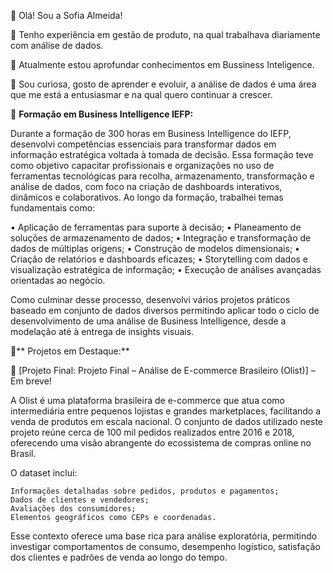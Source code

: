 
 👋 Olá! Sou a Sofia Almeida! 
 
🔭 Tenho experiência em gestão de produto, na qual trabalhava diariamente com análise de dados.

🌱 Atualmente estou aprofundar conhecimentos em Bussiness Inteligence.

💬 Sou curiosa, gosto de aprender e evoluir, a análise de dados é uma área que me está a entusiasmar e na qual quero continuar a crescer.

🔹 **Formação em Business Intelligence IEFP:**

Durante a formação de 300 horas em Business Intelligence do IEFP, desenvolvi competências essenciais para transformar dados em informação estratégica voltada à tomada de decisão. Essa formação teve como objetivo capacitar profissionais e organizações no uso de ferramentas tecnológicas para recolha, armazenamento, transformação e análise de dados, com foco na criação de dashboards interativos, dinâmicos e colaborativos.
Ao longo da formação, trabalhei temas fundamentais como:

•	Aplicação de ferramentas para suporte à decisão;
•	Planeamento de soluções de armazenamento de dados;
•	Integração e transformação de dados de múltiplas origens;
•	Construção de modelos dimensionais;
•	Criação de relatórios e dashboards eficazes;
•	Storytelling com dados e visualização estratégica de informação;
•	Execução de análises avançadas orientadas ao negócio.

Como culminar desse processo, desenvolvi vários projetos práticos baseado em conjunto de dados diversos permitindo aplicar todo o ciclo de desenvolvimento de uma análise de Business Intelligence, desde a modelação até à entrega de insights visuais.


🔹** Projetos em Destaque:**

📌 [Projeto Final: Projeto Final – Análise de E-commerce Brasileiro (Olist)]   – Em breve!  

A Olist é uma plataforma brasileira de e-commerce que atua como intermediária entre pequenos lojistas e grandes marketplaces, facilitando a venda de produtos em escala nacional. O conjunto de dados utilizado neste projeto reúne cerca de 100 mil pedidos realizados entre 2016 e 2018, oferecendo uma visão abrangente do ecossistema de compras online no Brasil.

O dataset inclui:

    Informações detalhadas sobre pedidos, produtos e pagamentos;
    Dados de clientes e vendedores;
    Avaliações dos consumidores;
    Elementos geográficos como CEPs e coordenadas.

Esse contexto oferece uma base rica para análise exploratória, permitindo investigar comportamentos de consumo, desempenho logístico, satisfação dos clientes e padrões de venda ao longo do tempo.
